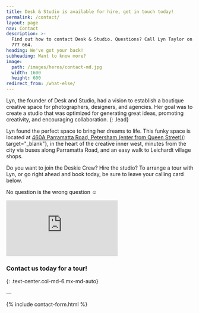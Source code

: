 ```yaml
---
title: Desk & Studio is available for hire, get in touch today!
permalink: /contact/
layout: page
nav: Contact
description: >-
  Find out how to contact Desk & Studio. Questions? Call Lyn Taylor on (0497)
  777 664.
heading: We've got your back!
subheading: Want to know more?
image:
  path: /images/heros/contact-md.jpg
  width: 1600
  height: 600
redirect_from: /what-else/
---
```

Lyn, the founder of Desk and Studio, had a vision to establish a boutique creative space for photographers, designers, and agencies. Her goal was to create a studio that was optimized for generating great ideas, promoting creativity, and encouraging collaboration.
{: .lead}

Lyn found the perfect space to bring her dreams to life. This funky space is located at [460A Parramatta Road, Petersham (enter from Queen Street)](https://goo.gl/maps/c41QcFGe7Gx){: target="_blank"}, in the heart of the creative inner west, minutes from the city via buses along Parramatta Road, and an easy walk to Leichardt village shops.

Do you want to join the Deskie Crew? Hire the studio? To arrange a tour with Lyn, or go right ahead and book today, be sure to leave your calling card below.

No question is the wrong question ☺

<div class="embed-responsive embed-responsive-16by9 text-center col-md-8 mx-md-auto"><iframe lass="embed-responsive-item" src="https://www.google.com/maps/embed?pb=!1m14!1m8!1m3!1d13248.21741045553!2d151.158655!3d-33.888254!3m2!1i1024!2i768!4f13.1!3m3!1m2!1s0x0%3A0x54c00579f61d91df!2sDesk+and+Studio!5e0!3m2!1sen!2sau!4v1531015060666" frameborder="0" allowfullscreen=""></iframe></div>

### Contact us today for a tour!
{: .text-center.col-md-6.mx-md-auto}

—

{% include contact-form.html %}